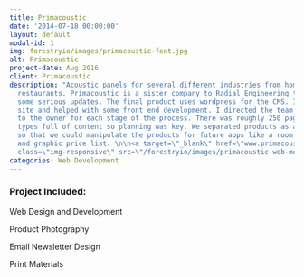 ```yaml
---
title: Primacoustic
date: '2014-07-18 00:00:00'
layout: default
modal-id: 1
img: forestryio/images/primacoustic-feat.jpg
alt: Primacoustic
project-date: Aug 2016
client: Primacoustic
description: "Acoustic panels for several different industries from home studios to
  restaurants. Primacoustic is a sister company to Radial Engineering that needed
  some serious updates. The final product uses wordpress for the CMS. I designed the
  site and helped with some front end development. I directed the team and reported
  to the owner for each stage of the process. There was roughly 250 pages and post
  types full of content so planning was key. We separated products as a post type
  so that we could manipulate the products for future apps like a room calculator
  and graphic price list. \n\n<a target=\"_blank\" href=\"www.primacoustic.com\">www.primacoustic.com</a>\n\n<img
  class=\"img-responsive\" src=\"/forestryio/images/primacoustic-web-mockup.jpg\">"
categories: Web Development
---
```

### Project Included:

Web Design and Development

Product Photography

Email Newsletter Design

Print Materials